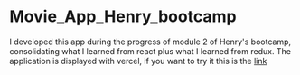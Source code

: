 # Movie_App_Henry_bootcamp
I developed this app during the progress of module 2 of Henry's bootcamp, consolidating what I learned from react plus what I learned from redux.
The application is displayed with vercel, if you want to try it this is the [link](https://movie-app-henry-bootcamp.vercel.app)
